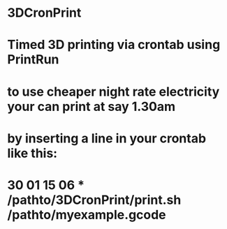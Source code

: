 # 3DCronPrint
# Timed 3D printing via crontab using PrintRun
# to use cheaper night rate electricity your can print at say 1.30am 
# by inserting a line in your crontab like this:
# 30 01 15 06 * /pathto/3DCronPrint/print.sh /pathto/myexample.gcode
